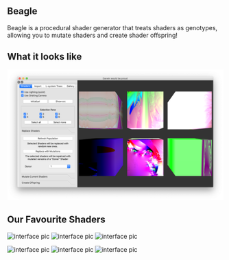 ## Beagle

Beagle is a procedural shader generator that treats shaders as genotypes, allowing you to mutate shaders and create shader offspring!

## What it looks like
<img src="main.png" alt="interface pic" class="inline"/>

## Our Favourite Shaders

<img src="fav1.gif" alt="interface pic" class="inline" width="200">&nbsp;<img src="fav1.gif" alt="interface pic" class="inline" width="200">&nbsp;<img src="fav1.gif" alt="interface pic" class="inline" width="200">&nbsp;

<img src="fav1.gif" alt="interface pic" class="inline" width="200">&nbsp;<img src="fav1.gif" alt="interface pic" class="inline" width="200">&nbsp;<img src="fav1.gif" alt="interface pic" class="inline" width="200">&nbsp;
